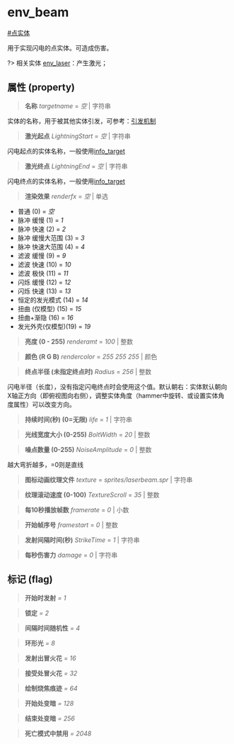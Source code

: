 # env_beam
[#点实体](wiki/point_entity)

用于实现闪电的点实体。可造成伤害。

?> 相关实体 [env_laser](wiki/entity/env_laser)：产生激光；

## 属性 (property)
> **名称** *targetname* = *空* | 字符串

实体的名称，用于被其他实体引发，可参考：[引发机制](wiki/trigger)

> **激光起点** *LightningStart* = *空* | 字符串

闪电起点的实体名称，一般使用[info_target](wiki/entity/info_target)

> **激光终点** *LightningEnd* = *空* | 字符串

闪电终点的实体名称，一般使用[info_target](wiki/entity/info_target)

> **渲染效果** *renderfx* = *空* | 单选

- 普通 (0) = *空*
- 脉冲 缓慢 (1) = *1*
- 脉冲 快速 (2) = *2*
- 脉冲 缓慢大范围 (3) = *3*
- 脉冲 快速大范围 (4) = *4*
- 滤波 缓慢 (9) = *9*
- 滤波 快速 (10) = *10*
- 滤波 极快 (11) = *11*
- 闪烁 缓慢 (12) = *12*
- 闪烁 快速 (13) = *13*
- 恒定的发光模式 (14) = *14*
- 扭曲 (仅模型) (15) = *15*
- 扭曲+渐隐 (16) = *16*
- 发光外壳(仅模型)(19) = *19*

> **亮度 (0 - 255)** *renderamt* = *100* | 整数

> **颜色 (R G B)** *rendercolor* = *255 255 255* | 颜色

> **终点半径 (未指定终点时)** *Radius* = *256* | 整数

闪电半径（长度），没有指定闪电终点时会使用这个值。默认朝右：实体默认朝向X轴正方向（即俯视图向右侧），调整实体角度（hammer中旋转、或设置实体角度属性）可以改变方向。

> **持续时间(秒) (0=无限)** *life* = *1* | 字符串

> **光线宽度大小 (0-255)** *BoltWidth* = *20* | 整数

> **噪点数量 (0-255)** *NoiseAmplitude* = *0* | 整数

越大弯折越多，=0则是直线

> **图标动画纹理文件** *texture* = *sprites/laserbeam.spr* | 字符串

> **纹理滚动速度 (0-100)** *TextureScroll* = *35* | 整数

> **每10秒播放帧数** *framerate* = *0* | 小数

> **开始帧序号** *framestart* = *0* | 整数

> **发射间隔时间(秒)** *StrikeTime* = *1* | 字符串

> **每秒伤害力** *damage* = *0* | 字符串

## 标记 (flag)
> **开始时发射** *= 1*

> **锁定** *= 2*

> **间隔时间随机性** *= 4*

> **环形光** *= 8*

> **发射出冒火花** *= 16*

> **接受处冒火花** *= 32*

> **绘制烧焦痕迹** *= 64*

> **开始处变暗** *= 128*

> **结束处变暗** *= 256*

> **死亡模式中禁用** *= 2048*

